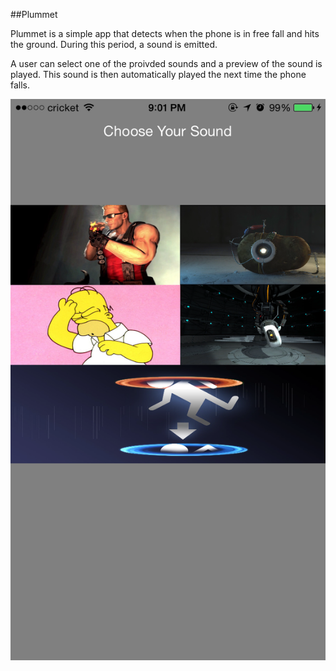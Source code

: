 ##Plummet 

Plummet is a simple app that detects when the phone is in free fall and hits the ground. During this period, a sound is emitted.

A user can select one of the proivded sounds and a preview of the sound is played. This sound is then automatically played the next time the phone falls.

![alt text](https://github.com/DaveCabrera/Plummet/blob/master/Plummet/Images.xcassets/Plummet.imageset/Plummet.png "UI")
